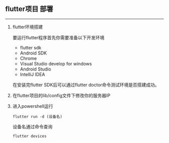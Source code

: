 ## flutter项目 部署 
---


1. flutter环境搭建

    要运行flutter程序首先你需要准备以下开发环境
    - flutter sdk
    - Android SDK
    - Chrome
    - Visual Studio develop for windows
    - Android Studio
    - IntelliJ IDEA

    在安装完flutter SDK后可以通过flutter doctor命令测试环境是否搭建成功。

2. 在flutter项目的lib/config文件下修改你的服务器IP

3. 进入powershell运行
    ```
    flutter run -d (设备名)
    ```
    设备名通过命令查询
    ```
    flutter devices
    ```